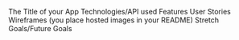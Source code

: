 The Title of your App
Technologies/API used
Features
User Stories
Wireframes (you place hosted images in your README)
Stretch Goals/Future Goals
